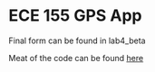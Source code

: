 # ECE 155 GPS App

Final form can be found in lab4_beta

Meat of the code can be found [here](lab4_beta/app/src/main/java/lab3_201_14/uwaterloo/ca/lab3_201_14)
